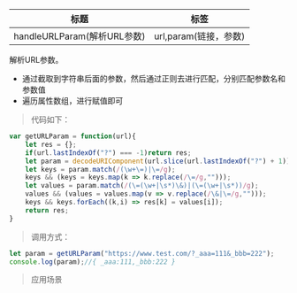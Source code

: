 |  标题  |  标签  |
|  ----  |  ----  |
| handleURLParam(解析URL参数) | url,param(链接，参数) |

解析URL参数。

* 通过截取到字符串后面的参数，然后通过正则去进行匹配，分别匹配参数名和参数值
* 遍历属性数组，进行赋值即可

> 代码如下：

```js
var getURLParam = function(url){
    let res = {};
    if(url.lastIndexOf("?") === -1)return res;
    let param = decodeURIComponent(url.slice(url.lastIndexOf("?") + 1));
    let keys = param.match(/(\w+\=)|\=/g);
    keys && (keys = keys.map(k => k.replace(/\=/g,"")));
    let values = param.match(/(\=(\w+|\s*)\&)|(\=(\w+|\s*))/g);
    values && (values = values.map(v => v.replace(/\&|\=/g,"")));
    keys && keys.forEach((k,i) => res[k] = values[i]);
    return res;
}
```

> 调用方式：

```js
let param = getURLParam("https://www.test.com/?_aaa=111&_bbb=222");
console.log(param);//{ _aaa:111,_bbb:222 }
```

> 应用场景

